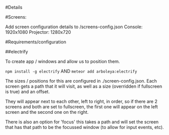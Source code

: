#Details

#Screens:

Add screen configuration details to /screens-config.json
Console: 1920x1080
Projector: 1280x720

#Requirements/configuration

##electrify 

To create app / windows and allow us to position them.

```npm install -g electrify``` AND ```meteor add arboleya:electrify```

The sizes / positions for this are configured in ./screen-config.json. Each screen gets a path that it will visit, as well as a size (overridden if fullscreen is true) and an offset.

They will appear next to each other, left to right, in order, so if there are 2 screens and both are set to fullscreen, the first one will appear on the left screen and the second one on the right.

There is also an option for 'focus' this takes a path and will set the screen that has that path to be the focussed window (to allow for input events, etc).


